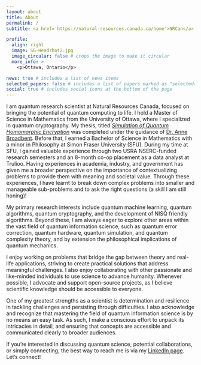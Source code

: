 ```yaml
---
layout: about
title: About
permalink: /
subtitle: <a href='https://natural-resources.canada.ca/home'>NRCan</a>. Quantum Scientist.

profile:
  align: right
  image: SG-Headshot2.jpg
  image_circular: false # crops the image to make it circular
  more_info: >
    <p>Ottawa, Ontario</p>

news: true # includes a list of news items
selected_papers: false # includes a list of papers marked as "selected={true}"
social: true # includes social icons at the bottom of the page
---
```


I am quantum research scientist at Natural Resources Canada, focused  on bringing the potential of quantum computing to life. I hold a Master of Science in Mathematics from the University of Ottawa, where I specialized in quantum cryptography. My thesis, titled <a href='https://ruor.uottawa.ca/items/24673939-ac64-426f-9b09-42ff23716f0d'><i>Simulation of Quantum Homomorphic Encryption</i></a> was completed under the guidance of [Dr. Anne Broadbent](https://mysite.science.uottawa.ca/abroadbe/). Before that, I earned a Bachelor of Science in Mathematics with a minor in Philosophy at Simon Fraser University (SFU). During my time at SFU, I gained valuable experience through two USRA NSERC-funded research semesters and an 8-month co-op placement as a data analyst at Trulioo. Having experiences in academia, industry, and government has given me a broader perspective on the importance of contextualizing problems to provide them with meaning and societal value. Through these experiences, I have learnt to break down complex problems into smaller and manageable sub-problems and to ask the right questions  (a skill I am still honing)! 


My primary research interests include quantum machine learning, quantum algorithms, quantum cryptography, and the development of NISQ friendly algorithms. Beyond these, I am always eager to explore other areas within the vast field of quantum information science, such as quantum error correction, quantum hardware, quantum simulation, and quantum complexity theory, and by extension the philosophical implications of quantum mechanics. 


I enjoy working on problems that bridge the gap between theory and real-life applications, striving to create practical solutions that address meaningful challenges. I also enjoy collaborating with other passionate and like-minded individuals to use science to advance humanity. Whenever possible, I advocate and support open-source projects, as I believe scientific knowledge should be accessible to everyone. 


One of my greatest strengths as a scientist is determination and resilience in tackling challenges and persisting through difficulties. I also acknowledge  and recognize that mastering the field of quantum information science is by no means an easy task. As such, I make a conscious effort to unpack its intricacies in detail, and ensuring that concepts are accessible and communicated clearly to broader audiences.

If you’re interested in discussing quantum science, potential collaborations, or simply connecting, the best way to reach me is via my [LinkedIn page](https://www.linkedin.com/in/sohrabganjian/). Let’s connect! 




<!-- Write your biography here. Tell the world about yourself. Link to your favorite [subreddit](http://reddit.com). You can put a picture in, too. The code is already in, just name your picture `prof_pic.jpg` and put it in the `img/` folder.

Put your address / P.O. box / other info right below your picture. You can also disable any of these elements by editing `profile` property of the YAML header of your `_pages/about.md`. Edit `_bibliography/papers.bib` and Jekyll will render your [publications page](/al-folio/publications/) automatically.

Link to your social media connections, too. This theme is set up to use [Font Awesome icons](https://fontawesome.com/) and [Academicons](https://jpswalsh.github.io/academicons/), like the ones below. Add your Facebook, Twitter, LinkedIn, Google Scholar, or just disable all of them. -->
